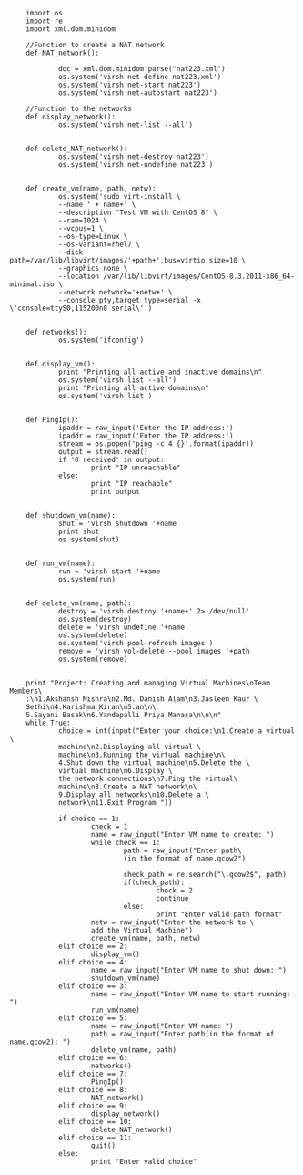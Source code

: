         import os
        import re
        import xml.dom.minidom

        //Function to create a NAT network
        def NAT_network():

                doc = xml.dom.minidom.parse("nat223.xml")
                os.system('virsh net-define nat223.xml')
                os.system('virsh net-start nat223')
                os.system('virsh net-autostart nat223')

        //Function to the networks
        def display_network():
                os.system('virsh net-list --all')


        def delete_NAT_network():
                os.system('virsh net-destroy nat223')
                os.system('virsh net-undefine nat223')


        def create_vm(name, path, netw):
                os.system('sudo virt-install \
                --name ' + name+' \
                --description "Test VM with CentOS 8" \
                --ram=1024 \
                --vcpus=1 \
                --os-type=Linux \
                --os-variant=rhel7 \
                --disk path=/var/lib/libvirt/images/'+path+',bus=virtio,size=10 \
                --graphics none \
                --location /var/lib/libvirt/images/CentOS-8.3.2011-x86_64-minimal.iso \
                --network network='+netw+' \
                --console pty,target_type=serial -x \'console=ttyS0,115200n8 serial\'')


        def networks():
                os.system('ifconfig')


        def display_vm():
                print "Printing all active and inactive domains\n"
                os.system('virsh list --all')
                print "Printing all active domains\n"
                os.system('virsh list')


        def PingIp():
                ipaddr = raw_input('Enter the IP address:')
                ipaddr = raw_input('Enter the IP address:')
                stream = os.popen('ping -c 4 {}'.format(ipaddr))
                output = stream.read()
                if '0 received' in output:
                        print "IP unreachable"
                else:
                        print "IP reachable"
                        print output


        def shutdown_vm(name):
                shut = 'virsh shutdown '+name
                print shut
                os.system(shut)


        def run_vm(name):
                run = 'virsh start '+name
                os.system(run)


        def delete_vm(name, path):
                destroy = 'virsh destroy '+name+' 2> /dev/null'
                os.system(destroy)
                delete = 'virsh undefine '+name
                os.system(delete)
                os.system('virsh pool-refresh images')
                remove = 'virsh vol-delete --pool images '+path
                os.system(remove)


        print "Project: Creating and managing Virtual Machines\nTeam Members\
        :\n1.Akshansh Mishra\n2.Md. Danish Alam\n3.Jasleen Kaur \
        Sethi\n4.Karishma Kiran\n5.an\n\
        5.Sayani Basak\n6.Yandapalli Priya Manasa\n\n\n"
        while True:
                choice = int(input("Enter your choice:\n1.Create a virtual \
                machine\n2.Displaying all virtual \
                machine\n3.Running the virtual machine\n\
                4.Shut down the virtual machine\n5.Delete the \
                virtual machine\n6.Display \
                the network connections\n7.Ping the virtual\
                machine\n8.Create a NAT network\n\
                9.Display all networks\n10.Delete a \
                network\n11.Exit Program "))

                if choice == 1:
                        check = 1
                        name = raw_input("Enter VM name to create: ")
                        while check == 1:
                                path = raw_input("Enter path\
                                (in the format of name.qcow2")

                                check_path = re.search("\.qcow2$", path)
                                if(check_path):
                                        check = 2
                                        continue
                                else:
                                        print "Enter valid path format"
                        netw = raw_input("Enter the network to \
                        add the Virtual Machine")
                        create_vm(name, path, netw)
                elif choice == 2:
                        display_vm()
                elif choice == 4:
                        name = raw_input("Enter VM name to shut down: ")
                        shutdown_vm(name)
                elif choice == 3:
                        name = raw_input("Enter VM name to start running: ")
                        run_vm(name)
                elif choice == 5:
                        name = raw_input("Enter VM name: ")
                        path = raw_input("Enter path(in the format of name.qcow2): ")
                        delete_vm(name, path)
                elif choice == 6:
                        networks()
                elif choice == 7:
                        PingIp()
                elif choice == 8:
                        NAT_network()
                elif choice == 9:
                        display_network()
                elif choice == 10:
                        delete_NAT_network()
                elif choice == 11:
                        quit()
                else:
                        print "Enter valid choice"
